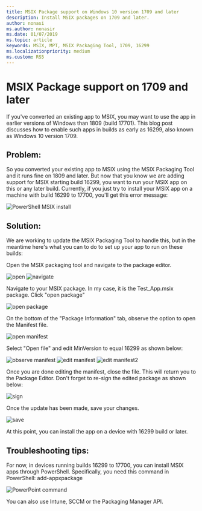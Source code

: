```yaml
---
title: MSIX Package support on Windows 10 version 1709 and later
description: Install MSIX packages on 1709 and later.
author: nonasi
ms.author: nonasir
ms.date: 01/07/2019
ms.topic: article
keywords: MSIX, MPT, MSIX Packaging Tool, 1709, 16299
ms.localizationpriority: medium
ms.custom: RS5
---
```



# MSIX Package support on 1709 and later

If you've converted an existing app to MSIX, you may want to use the app in earlier versions of Windows than 1809 (build 17701). This blog post discusses how to enable such apps in builds as early as 16299, also known as Windows 10 version 1709. 
 
 
## Problem:
So you converted your existing app to MSIX using the MSIX Packaging Tool and it runs fine on 1809 and later. But now that you know we are adding support for MSIX starting build 16299, you want to run your MSIX app on this or any later build. Currently, if you just try to install your MSIX app on a machine with build 16299 to 17700, you'll get this error message: 

![PowerShell MSIX install](mpt_blog_0.jpg)

## Solution:
We are working to update the MSIX Packaging Tool to handle this, but in the meantime here's what you can to do to set up your app to run on these builds:
 
Open the MSIX packaging tool and navigate to the package editor.

![open](mpt_blog_1.jpg) 
![navigate](mpt_blog_2.jpg)


Navigate to your MSIX package. In my case, it is the Test_App.msix package. Click "open package"

![open package](mpt_blog_3.jpg)

On the bottom of the "Package Information" tab, observe the option to open the Manifest file. 

![open manifest](mpt_blog_4.jpg)

Select "Open file" and edit MinVersion to equal 16299 as shown below:

![observe manifest](mpt_blog_5.jpg)
![edit manifest](mpt_blog_6.jpg)
![edit manifest2](mpt_blog_7.jpg)

Once you are done editing the manifest, close the file. This will return you to the Package Editor.
Don't forget to re-sign the edited package as shown below:

![sign](mpt_blog_9.jpg)

Once the update has been made, save your changes.

![save](mpt_blog_10.jpg)

At this point, you can install the app on a device with 16299 build or later.
 


 
## Troubleshooting tips:
For now, in devices running builds 16299 to 17700, you can install MSIX apps through PowerShell. 
Specifically, you need this command in PowerShell:
add-appxpackage <path to MSIX package>

![PowerPoint command](mpt_blog_11.jpg)

You can also use Intune, SCCM or the Packaging Manager API.



